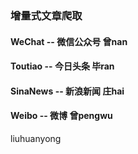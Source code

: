 ### 增量式文章爬取

#### WeChat -- 微信公众号  曾nan  

#### Toutiao -- 今日头条   毕ran  

#### SinaNews -- 新浪新闻   庄hai  

#### Weibo -- 微博   曾pengwu

liuhuanyong